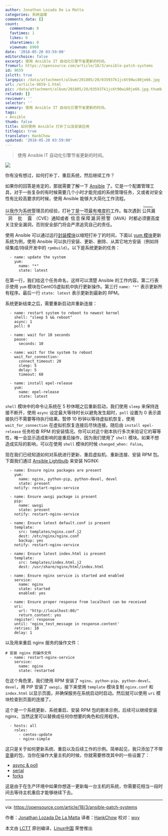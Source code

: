 ```yaml
---
author: Jonathan Lozada De La Matta
categories: 系统运维
comments_data: []
count:
  commentnum: 0
  favtimes: 1
  likes: 0
  sharetimes: 0
  viewnum: 6960
date: '2018-05-20 03:59:00'
editorchoice: false
excerpt: 使用 Ansible IT 自动化引擎节省更新的时间。
fromurl: https://opensource.com/article/18/3/ansible-patch-systems
id: 9659
islctt: true
largepic: /data/attachment/album/201805/20/035937k1jc6t90wi80je66.jpg
url: /article-9659-1.html
pic: /data/attachment/album/201805/20/035937k1jc6t90wi80je66.jpg.thumb.jpg
related: []
reviewer: ''
selector: ''
summary: 使用 Ansible IT 自动化引擎节省更新的时间。
tags:
- Ansible
thumb: false
title: 如何使用 Ansible 打补丁以及安装应用
titlepic: true
translator: HankChow
updated: '2018-05-20 03:59:00'
---
```



> 
> 使用 Ansible IT 自动化引擎节省更新的时间。
> 
> 
> 


![](/data/attachment/album/201805/20/035937k1jc6t90wi80je66.jpg)


你有没有想过，如何打补丁、重启系统，然后继续工作？


如果你的回答是肯定的，那就需要了解一下 [Ansible](https://www.ansible.com/overview/how-ansible-works) 了。它是一个配置管理工具，对于一些复杂的有时候需要几个小时才能完成的系统管理任务，又或者对安全性有比较高要求的时候，使用 Ansible 能够大大简化工作流程。


以我作为系统管理员的经验，打补丁是一项最有难度的工作。每次遇到<ruby> 公共漏洞批露 <rt>  Common Vulnearbilities and Exposure </rt></ruby>（CVE）通知或者<ruby> 信息保障漏洞预警 <rt>  Information Assurance Vulnerability Alert </rt></ruby>（IAVA）时都必须要高度关注安全漏洞，否则安全部门将会严肃追究自己的责任。


使用 Ansible 可以通过运行[封装模块](https://docs.ansible.com/ansible/latest/list_of_packaging_modules.html)以缩短打补丁的时间，下面以 [yum 模块](https://docs.ansible.com/ansible/latest/yum_module.html)更新系统为例，使用 Ansible 可以执行安装、更新、删除、从其它地方安装（例如持续集成/持续开发中的 `rpmbuild`）。以下是系统更新的任务：



```
  - name: update the system
    yum:
      name: "*"
      state: latest

```

在第一行，我们给这个任务命名，这样可以清楚 Ansible 的工作内容。第二行表示使用 `yum` 模块在CentOS虚拟机中执行更新操作。第三行 `name: "*"` 表示更新所有程序。最后一行 `state: latest` 表示更新到最新的 RPM。


系统更新结束之后，需要重新启动并重新连接：



```
  - name: restart system to reboot to newest kernel
    shell: "sleep 5 && reboot"
    async: 1
    poll: 0

  - name: wait for 10 seconds
    pause:
      seconds: 10

  - name: wait for the system to reboot
    wait_for_connection:
      connect_timeout: 20
      sleep: 5
      delay: 5
      timeout: 60

  - name: install epel-release
    yum:
      name: epel-release
      state: latest

```

`shell` 模块中的命令让系统在 5 秒休眠之后重新启动，我们使用 `sleep` 来保持连接不断开，使用 `async` 设定最大等待时长以避免发生超时，`poll` 设置为 0 表示直接执行不需要等待执行结果。暂停 10 秒钟以等待虚拟机恢复，使用 `wait_for_connection` 在虚拟机恢复连接后尽快连接。随后由 `install epel-release` 任务检查 RPM 的安装情况。你可以对这个剧本执行多次来验证它的幂等性，唯一会显示造成影响的是重启操作，因为我们使用了 `shell` 模块。如果不想造成实际的影响，可以在使用 `shell` 模块的时候 `changed_when: False`。


现在我们已经知道如何对系统进行更新、重启虚拟机、重新连接、安装 RPM 包。下面我们通过 [Ansible Lightbulb](https://github.com/ansible/lightbulb/tree/master/examples/nginx-role) 来安装 NGINX:



```
  - name: Ensure nginx packages are present
    yum:
      name: nginx, python-pip, python-devel, devel
      state: present
    notify: restart-nginx-service

  - name: Ensure uwsgi package is present
    pip:
      name: uwsgi
      state: present
    notify: restart-nginx-service

  - name: Ensure latest default.conf is present
    template:
      src: templates/nginx.conf.j2
      dest: /etc/nginx/nginx.conf
      backup: yes
    notify: restart-nginx-service

  - name: Ensure latest index.html is present
    template:
      src: templates/index.html.j2
      dest: /usr/share/nginx/html/index.html

  - name: Ensure nginx service is started and enabled
    service:
      name: nginx
      state: started
      enabled: yes

  - name: Ensure proper response from localhost can be received
    uri:
      url: "http://localhost:80/"
      return_content: yes
    register: response
    until: 'nginx_test_message in response.content'
    retries: 10
    delay: 1

```

以及用来重启 nginx 服务的操作文件：



```
# 安装 nginx 的操作文件
  - name: restart-nginx-service
    service:
      name: nginx
      state: restarted

```

在这个角色里，我们使用 RPM 安装了 `nginx`、`python-pip`、`python-devel`、`devel`，用 PIP 安装了 `uwsgi`，接下来使用 `template` 模块复制 `nginx.conf` 和 `index.html` 以显示页面，并确保服务在系统启动时启动。然后就可以使用 `uri` 模块检查到页面的连接了。


这个是一个系统更新、系统重启、安装 RPM 包的剧本示例，后续可以继续安装 nginx，当然这里可以替换成任何你想要的角色和应用程序。



```
  - hosts: all
    roles:
      - centos-update
      - nginx-simple

```

 


这只是关于如何更新系统、重启以及后续工作的示例。简单起见，我只添加了不带[变量](https://docs.ansible.com/ansible/latest/playbooks_variables.html)的包，当你在操作大量主机的时候，你就需要修改其中的一些设置了：


* [async & poll](https://docs.ansible.com/ansible/latest/playbooks_async.html)
* [serial](https://docs.ansible.com/ansible/latest/playbooks_delegation.html#rolling-update-batch-size)
* [forks](https://docs.ansible.com/ansible/latest/intro_configuration.html#forks)


这是由于在生产环境中如果你想逐一更新每一台主机的系统，你需要花相当一段时间去等待主机重启才能够继续下去。




---


via: <https://opensource.com/article/18/3/ansible-patch-systems>


作者：[Jonathan Lozada De La Matta](https://opensource.com/users/jlozadad) 译者：[HankChow](https://github.com/HankChow) 校对：[wxy](https://github.com/wxy)


本文由 [LCTT](https://github.com/LCTT/TranslateProject) 原创编译，[Linux中国](https://linux.cn/) 荣誉推出